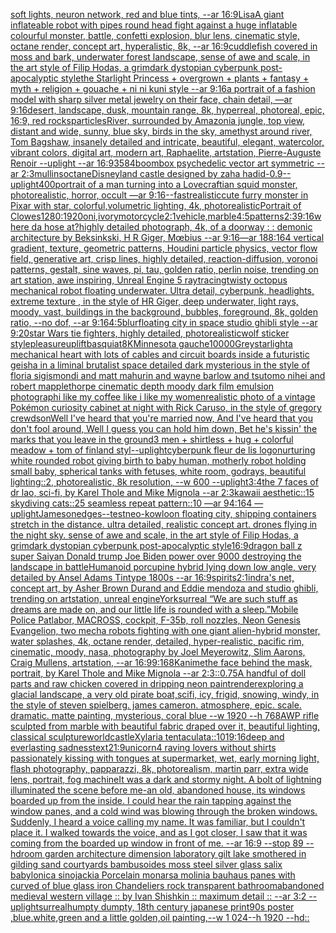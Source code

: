 [soft lights, neuron network, red and blue tints, --ar 16:9](https://www.ebank.nz/aiartgenerator?category=soft%2520lights%2C%2520neuron%2520network%2C%2520red%2520and%2520blue%2520tints%2C%2520--ar%252016%3A9)[Lisa](https://www.ebank.nz/aiartgenerator?category=Lisa)[A giant inflateable robot with pipes round head fight against a huge inflatable colourful  monster, battle, confetti explosion, blur lens, cinematic style, octane render, concept art, hyperalistic, 8k, --ar 16:9](https://www.ebank.nz/aiartgenerator?category=A%2520giant%2520inflateable%2520robot%2520with%2520pipes%2520round%2520head%2520fight%2520against%2520a%2520huge%2520inflatable%2520colourful%2520%2520monster%2C%2520battle%2C%2520confetti%2520explosion%2C%2520blur%2520lens%2C%2520cinematic%2520style%2C%2520octane%2520render%2C%2520concept%2520art%2C%2520hyperalistic%2C%25208k%2C%2520--ar%252016%3A9)[cuddlefish covered in moss and bark, underwater forest landscape, sense of awe and scale, in the art style of Filip Hodas, a grimdark dystopian cyberpunk post-apocalyptic style](https://www.ebank.nz/aiartgenerator?category=cuddlefish%2520covered%2520in%2520moss%2520and%2520bark%2C%2520underwater%2520forest%2520landscape%2C%2520sense%2520of%2520awe%2520and%2520scale%2C%2520in%2520the%2520art%2520style%2520of%2520Filip%2520Hodas%2C%2520a%2520grimdark%2520dystopian%2520cyberpunk%2520post-apocalyptic%2520style)[the Starlight Princess + overgrown + plants + fantasy + myth + religion + gouache + ni ni kuni style --ar 9:16](https://www.ebank.nz/aiartgenerator?category=the%2520Starlight%2520Princess%2520%2B%2520overgrown%2520%2B%2520plants%2520%2B%2520fantasy%2520%2B%2520myth%2520%2B%2520religion%2520%2B%2520gouache%2520%2B%2520ni%2520ni%2520kuni%2520style%2520--ar%25209%3A16)[a portrait of a fashion model with sharp silver metal jewelry on their face, chain detail, —ar 9:16](https://www.ebank.nz/aiartgenerator?category=a%2520portrait%2520of%2520a%2520fashion%2520model%2520with%2520sharp%2520silver%2520metal%2520jewelry%2520on%2520their%2520face%2C%2520chain%2520detail%2C%2520%E2%80%94ar%25209%3A16)[desert, landscape, dusk, mountain range, 8k, hyperreal, photoreal, epic, 16:9, red rocks](https://www.ebank.nz/aiartgenerator?category=desert%2C%2520landscape%2C%2520dusk%2C%2520mountain%2520range%2C%25208k%2C%2520hyperreal%2C%2520photoreal%2C%2520epic%2C%252016%3A9%2C%2520red%2520rocks)[particles](https://www.ebank.nz/aiartgenerator?category=particles)[River, surrounded by Amazonia jungle, top view, distant and wide, sunny, blue sky, birds in the sky, amethyst around river, Tom Bagshaw, insanely detailed and intricate, beautiful, elegant, watercolor, vibrant colors, digital art, modern art, Raphaelite, artstation, Pierre-Auguste Renoir --uplight --ar 16:9](https://www.ebank.nz/aiartgenerator?category=River%2C%2520surrounded%2520by%2520Amazonia%2520jungle%2C%2520top%2520view%2C%2520distant%2520and%2520wide%2C%2520sunny%2C%2520blue%2520sky%2C%2520birds%2520in%2520the%2520sky%2C%2520amethyst%2520around%2520river%2C%2520Tom%2520Bagshaw%2C%2520insanely%2520detailed%2520and%2520intricate%2C%2520beautiful%2C%2520elegant%2C%2520watercolor%2C%2520vibrant%2520colors%2C%2520digital%2520art%2C%2520modern%2520art%2C%2520Raphaelite%2C%2520artstation%2C%2520Pierre-Auguste%2520Renoir%2520--uplight%2520--ar%252016%3A9)[3584](https://www.ebank.nz/aiartgenerator?category=3584)[](https://www.ebank.nz/aiartgenerator?category=)[boombox psychedelic vector art symmetric --ar 2:3](https://www.ebank.nz/aiartgenerator?category=boombox%2520psychedelic%2520vector%2520art%2520symmetric%2520--ar%25202%3A3)[mullins](https://www.ebank.nz/aiartgenerator?category=mullins)[octane](https://www.ebank.nz/aiartgenerator?category=octane)[Disneyland castle designed by zaha hadid](https://www.ebank.nz/aiartgenerator?category=Disneyland%2520castle%2520designed%2520by%2520zaha%2520hadid)[-0.9](https://www.ebank.nz/aiartgenerator?category=-0.9)[--uplight](https://www.ebank.nz/aiartgenerator?category=--uplight)[400](https://www.ebank.nz/aiartgenerator?category=400)[portrait of a man turning into a Lovecraftian squid monster, photorealistic, horror, occult —ar 9:16](https://www.ebank.nz/aiartgenerator?category=portrait%2520of%2520a%2520man%2520turning%2520into%2520a%2520Lovecraftian%2520squid%2520monster%2C%2520photorealistic%2C%2520horror%2C%2520occult%2520%E2%80%94ar%25209%3A16)[--fast](https://www.ebank.nz/aiartgenerator?category=--fast)[realistic](https://www.ebank.nz/aiartgenerator?category=realistic)[cute furry monster in Pixar with star, colorful,volumetric lighting, 4k, photorealistic](https://www.ebank.nz/aiartgenerator?category=cute%2520furry%2520monster%2520in%2520Pixar%2520with%2520star%2C%2520colorful%2Cvolumetric%2520lighting%2C%25204k%2C%2520photorealistic)[Portrait of Clowes](https://www.ebank.nz/aiartgenerator?category=Portrait%2520of%2520Clowes)[1280:1920](https://www.ebank.nz/aiartgenerator?category=1280%3A1920)[oni,ivory](https://www.ebank.nz/aiartgenerator?category=oni%2Civory)[motorcycle](https://www.ebank.nz/aiartgenerator?category=motorcycle)[2:1](https://www.ebank.nz/aiartgenerator?category=2%3A1)[vehicle,marble](https://www.ebank.nz/aiartgenerator?category=vehicle%2Cmarble)[4:5](https://www.ebank.nz/aiartgenerator?category=4%3A5)[patterns](https://www.ebank.nz/aiartgenerator?category=patterns)[2:3](https://www.ebank.nz/aiartgenerator?category=2%3A3)[9:16](https://www.ebank.nz/aiartgenerator?category=9%3A16)[where da hose at?](https://www.ebank.nz/aiartgenerator?category=where%2520da%2520hose%2520at%3F)[highly detailed photograph, 4k, of a doorway : : demonic architecture by Beksinkski, H R Giger, Mœbius --ar 9:16](https://www.ebank.nz/aiartgenerator?category=highly%2520detailed%2520photograph%2C%25204k%2C%2520of%2520a%2520doorway%2520%3A%2520%3A%2520demonic%2520architecture%2520by%2520Beksinkski%2C%2520H%2520R%2520Giger%2C%2520M%C5%93bius%2520--ar%25209%3A16)[—ar 188:164 vertical gradient, texture, geometric patterns, Houdini particle physics, vector flow field, generative art, crisp lines, highly detailed, reaction-diffusion, voronoi patterns, gestalt, sine waves, pi, tau, golden ratio, perlin noise, trending on art station, awe inspiring, Unreal Engine 5 raytracing](https://www.ebank.nz/aiartgenerator?category=%E2%80%94ar%2520188%3A164%2520vertical%2520gradient%2C%2520texture%2C%2520geometric%2520patterns%2C%2520Houdini%2520particle%2520physics%2C%2520vector%2520flow%2520field%2C%2520generative%2520art%2C%2520crisp%2520lines%2C%2520highly%2520detailed%2C%2520reaction-diffusion%2C%2520voronoi%2520patterns%2C%2520gestalt%2C%2520sine%2520waves%2C%2520pi%2C%2520tau%2C%2520golden%2520ratio%2C%2520perlin%2520noise%2C%2520trending%2520on%2520art%2520station%2C%2520awe%2520inspiring%2C%2520Unreal%2520Engine%25205%2520raytracing)[twisty octopus mechanical robot floating underwater. Ultra detail, cyberpunk, headlights, extreme texture , in the style of HR Giger, deep underwater, light rays, moody, vast, buildings in the background, bubbles, foreground, 8k, golden ratio,  --no dof, --ar 9:16](https://www.ebank.nz/aiartgenerator?category=twisty%2520octopus%2520mechanical%2520robot%2520floating%2520underwater.%2520Ultra%2520detail%2C%2520cyberpunk%2C%2520headlights%2C%2520extreme%2520texture%2520%2C%2520in%2520the%2520style%2520of%2520HR%2520Giger%2C%2520deep%2520underwater%2C%2520light%2520rays%2C%2520moody%2C%2520vast%2C%2520buildings%2520in%2520the%2520background%2C%2520bubbles%2C%2520foreground%2C%25208k%2C%2520golden%2520ratio%2C%2520%2520--no%2520dof%2C%2520--ar%25209%3A16)[4:5](https://www.ebank.nz/aiartgenerator?category=4%3A5)[blur](https://www.ebank.nz/aiartgenerator?category=blur)[floating city in space studio ghibli style --ar 9:20](https://www.ebank.nz/aiartgenerator?category=floating%2520city%2520in%2520space%2520studio%2520ghibli%2520style%2520--ar%25209%3A20)[star Wars tie fighters, highly detailed, photorealistic](https://www.ebank.nz/aiartgenerator?category=star%2520Wars%2520tie%2520fighters%2C%2520highly%2520detailed%2C%2520photorealistic)[wolf sticker style](https://www.ebank.nz/aiartgenerator?category=wolf%2520sticker%2520style)[](https://www.ebank.nz/aiartgenerator?category=)[pleasure](https://www.ebank.nz/aiartgenerator?category=pleasure)[uplift](https://www.ebank.nz/aiartgenerator?category=uplift)[basquiat](https://www.ebank.nz/aiartgenerator?category=basquiat)[8K](https://www.ebank.nz/aiartgenerator?category=8K)[Minnesota gauche](https://www.ebank.nz/aiartgenerator?category=Minnesota%2520gauche)[10000](https://www.ebank.nz/aiartgenerator?category=10000)[Grey](https://www.ebank.nz/aiartgenerator?category=Grey)[starlight](https://www.ebank.nz/aiartgenerator?category=starlight)[a mechanical heart with lots of cables and circuit boards inside a futuristic geisha in a liminal brutalist space detailed dark mysterious in the style of floria sigismondi and matt mahurin and wayne barlow and tsutomo nihei and robert mapplethorpe cinematic depth moody dark film emulsion photograph](https://www.ebank.nz/aiartgenerator?category=a%2520mechanical%2520heart%2520with%2520lots%2520of%2520cables%2520and%2520circuit%2520boards%2520inside%2520a%2520futuristic%2520geisha%2520in%2520a%2520liminal%2520brutalist%2520space%2520detailed%2520dark%2520mysterious%2520in%2520the%2520style%2520of%2520floria%2520sigismondi%2520and%2520matt%2520mahurin%2520and%2520wayne%2520barlow%2520and%2520tsutomo%2520nihei%2520and%2520robert%2520mapplethorpe%2520cinematic%2520depth%2520moody%2520dark%2520film%2520emulsion%2520photograph)[i like my coffee like i like my women](https://www.ebank.nz/aiartgenerator?category=i%2520like%2520my%2520coffee%2520like%2520i%2520like%2520my%2520women)[realistic photo of a vintage Pokémon curiosity cabinet at night with Rick Caruso, in the style of gregory crewdson](https://www.ebank.nz/aiartgenerator?category=realistic%2520photo%2520of%2520a%2520vintage%2520Pok%C3%A9mon%2520curiosity%2520cabinet%2520at%2520night%2520with%2520Rick%2520Caruso%2C%2520in%2520the%2520style%2520of%2520gregory%2520crewdson)[Well I've heard that you're married now, And I've heard that you don't fool around, Well I guess you can hold him down, Bet he's kissin' the marks that you leave in the ground](https://www.ebank.nz/aiartgenerator?category=Well%2520I%27ve%2520heard%2520that%2520you%27re%2520married%2520now%2C%2520And%2520I%27ve%2520heard%2520that%2520you%2520don%27t%2520fool%2520around%2C%2520Well%2520I%2520guess%2520you%2520can%2520hold%2520him%2520down%2C%2520Bet%2520he%27s%2520kissin%27%2520the%2520marks%2520that%2520you%2520leave%2520in%2520the%2520ground)[3 men + shirtless + hug + colorful meadow + tom of finland styl](https://www.ebank.nz/aiartgenerator?category=3%2520men%2520%2B%2520shirtless%2520%2B%2520hug%2520%2B%2520colorful%2520meadow%2520%2B%2520tom%2520of%2520finland%2520styl)[--uplight](https://www.ebank.nz/aiartgenerator?category=--uplight)[cyberpunk fleur de lis logo](https://www.ebank.nz/aiartgenerator?category=cyberpunk%2520fleur%2520de%2520lis%2520logo)[nurturing white rounded robot giving birth to baby human, motherly robot holding small baby, spherical tanks with fetuses, white room, godrays, beautiful lighting::2, photorealistic, 8k resolution, --w 600 --uplight](https://www.ebank.nz/aiartgenerator?category=nurturing%2520white%2520rounded%2520robot%2520giving%2520birth%2520to%2520baby%2520human%2C%2520motherly%2520robot%2520holding%2520small%2520baby%2C%2520spherical%2520tanks%2520with%2520fetuses%2C%2520white%2520room%2C%2520godrays%2C%2520beautiful%2520lighting%3A%3A2%2C%2520photorealistic%2C%25208k%2520resolution%2C%2520--w%2520600%2520--uplight)[3:4](https://www.ebank.nz/aiartgenerator?category=3%3A4)[the 7 faces of dr lao, sci-fi, by Karel Thole and Mike Mignola --ar 2:3](https://www.ebank.nz/aiartgenerator?category=the%25207%2520faces%2520of%2520dr%2520lao%2C%2520sci-fi%2C%2520by%2520Karel%2520Thole%2520and%2520Mike%2520Mignola%2520--ar%25202%3A3)[kawaii aesthetic::15 skydiving cats::25 seamless repeat pattern::10  —ar 94:164 —uplight](https://www.ebank.nz/aiartgenerator?category=kawaii%2520aesthetic%3A%3A15%2520skydiving%2520cats%3A%3A25%2520seamless%2520repeat%2520pattern%3A%3A10%2520%2520%E2%80%94ar%252094%3A164%2520%E2%80%94uplight)[Jameson](https://www.ebank.nz/aiartgenerator?category=Jameson)[edges](https://www.ebank.nz/aiartgenerator?category=edges)[--test](https://www.ebank.nz/aiartgenerator?category=--test)[neo-kowloon floating city, shipping containers stretch in the distance. ultra detailed, realistic concept art. drones flying in the night sky. sense of awe and scale, in the art style of Filip Hodas, a grimdark dystopian cyberpunk post-apocalyptic style](https://www.ebank.nz/aiartgenerator?category=neo-kowloon%2520floating%2520city%2C%2520shipping%2520containers%2520stretch%2520in%2520the%2520distance.%2520ultra%2520detailed%2C%2520realistic%2520concept%2520art.%2520drones%2520flying%2520in%2520the%2520night%2520sky.%2520sense%2520of%2520awe%2520and%2520scale%2C%2520in%2520the%2520art%2520style%2520of%2520Filip%2520Hodas%2C%2520a%2520grimdark%2520dystopian%2520cyberpunk%2520post-apocalyptic%2520style)[16:9](https://www.ebank.nz/aiartgenerator?category=16%3A9)[dragon ball z super Saiyan Donald trump Joe Biden power over 9000 destroying the landscape in battle](https://www.ebank.nz/aiartgenerator?category=dragon%2520ball%2520z%2520super%2520Saiyan%2520Donald%2520trump%2520Joe%2520Biden%2520power%2520over%25209000%2520destroying%2520the%2520landscape%2520in%2520battle)[Humanoid porcupine hybrid lying down low angle, very detailed by Ansel Adams Tintype 1800s --ar 16:9](https://www.ebank.nz/aiartgenerator?category=Humanoid%2520porcupine%2520hybrid%2520lying%2520down%2520low%2520angle%2C%2520very%2520detailed%2520by%2520Ansel%2520Adams%2520Tintype%25201800s%2520--ar%252016%3A9)[spirits](https://www.ebank.nz/aiartgenerator?category=spirits)[2:1](https://www.ebank.nz/aiartgenerator?category=2%3A1)[indra's net, concept art, by Asher Brown Durand and Eddie mendoza and studio ghibli, trending on artstation, unreal engine](https://www.ebank.nz/aiartgenerator?category=indra%27s%2520net%2C%2520concept%2520art%2C%2520by%2520Asher%2520Brown%2520Durand%2520and%2520Eddie%2520mendoza%2520and%2520studio%2520ghibli%2C%2520trending%2520on%2520artstation%2C%2520unreal%2520engine)[York](https://www.ebank.nz/aiartgenerator?category=York)[surreal “We are such stuff as dreams are made on, and our little life is rounded with a sleep.”](https://www.ebank.nz/aiartgenerator?category=surreal%2520%E2%80%9CWe%2520are%2520such%2520stuff%2520as%2520dreams%2520are%2520made%2520on%2C%2520and%2520our%2520little%2520life%2520is%2520rounded%2520with%2520a%2520sleep.%E2%80%9D)[Mobile Police Patlabor, MACROSS, cockpit, F-35b, roll nozzles, Neon Genesis Evangelion, two mecha robots fighting with one giant alien-hybrid monster, water splashes, 4k, octane render, detailed, hyper-realistic, pacific rim, cinematic, moody, nasa, photography by Joel Meyerowitz, Slim Aarons, Craig Mullens, artstation, --ar 16:9](https://www.ebank.nz/aiartgenerator?category=Mobile%2520Police%2520Patlabor%2C%2520MACROSS%2C%2520cockpit%2C%2520F-35b%2C%2520roll%2520nozzles%2C%2520Neon%2520Genesis%2520Evangelion%2C%2520two%2520mecha%2520robots%2520fighting%2520with%2520one%2520giant%2520alien-hybrid%2520monster%2C%2520water%2520splashes%2C%25204k%2C%2520octane%2520render%2C%2520detailed%2C%2520hyper-realistic%2C%2520pacific%2520rim%2C%2520cinematic%2C%2520moody%2C%2520nasa%2C%2520photography%2520by%2520Joel%2520Meyerowitz%2C%2520Slim%2520Aarons%2C%2520Craig%2520Mullens%2C%2520artstation%2C%2520--ar%252016%3A9)[9:16](https://www.ebank.nz/aiartgenerator?category=9%3A16)[8K](https://www.ebank.nz/aiartgenerator?category=8K)[anime](https://www.ebank.nz/aiartgenerator?category=anime)[the face behind the mask, portrait, by Karel Thole and Mike Mignola --ar 2:3](https://www.ebank.nz/aiartgenerator?category=the%2520face%2520behind%2520the%2520mask%2C%2520portrait%2C%2520by%2520Karel%2520Thole%2520and%2520Mike%2520Mignola%2520--ar%25202%3A3)[::0.75](https://www.ebank.nz/aiartgenerator?category=%3A%3A0.75)[A handful of doll parts and raw chicken covered in dripping neon paint](https://www.ebank.nz/aiartgenerator?category=A%2520handful%2520of%2520doll%2520parts%2520and%2520raw%2520chicken%2520covered%2520in%2520dripping%2520neon%2520paint)[render](https://www.ebank.nz/aiartgenerator?category=render)[exploring a glacial landscape, a very old pirate boat,scifi, icy, frigid, snowing, windy, in the style of steven spielberg. james cameron. atmosphere, epic. scale. dramatic. matte painting, mysterious, coral blue --w 1920 --h 768](https://www.ebank.nz/aiartgenerator?category=exploring%2520a%2520glacial%2520landscape%2C%2520a%2520very%2520old%2520pirate%2520boat%2Cscifi%2C%2520icy%2C%2520frigid%2C%2520snowing%2C%2520windy%2C%2520in%2520the%2520style%2520of%2520steven%2520spielberg.%2520james%2520cameron.%2520atmosphere%2C%2520epic.%2520scale.%2520dramatic.%2520matte%2520painting%2C%2520mysterious%2C%2520coral%2520blue%2520--w%25201920%2520--h%2520768)[AWP rifle sculpted from marble with beautiful fabric draped over it, beautiful lighting, classical sculpture](https://www.ebank.nz/aiartgenerator?category=AWP%2520rifle%2520sculpted%2520from%2520marble%2520with%2520beautiful%2520fabric%2520draped%2520over%2520it%2C%2520beautiful%2520lighting%2C%2520classical%2520sculpture)[world](https://www.ebank.nz/aiartgenerator?category=world)[castle](https://www.ebank.nz/aiartgenerator?category=castle)[Xylaria tentaculata::10](https://www.ebank.nz/aiartgenerator?category=Xylaria%2520tentaculata%3A%3A10)[1](https://www.ebank.nz/aiartgenerator?category=1)[9:16](https://www.ebank.nz/aiartgenerator?category=9%3A16)[deep and everlasting sadness](https://www.ebank.nz/aiartgenerator?category=deep%2520and%2520everlasting%2520sadness)[text](https://www.ebank.nz/aiartgenerator?category=text)[21:9](https://www.ebank.nz/aiartgenerator?category=21%3A9)[unicorn](https://www.ebank.nz/aiartgenerator?category=unicorn)[4 raving lovers without shirts passionately kissing with tongues at supermarket, wet, early morning light, flash photography, papparazzi, 8k, photorealism, martin parr, extra wide lens, portrait, fog machine](https://www.ebank.nz/aiartgenerator?category=4%2520raving%2520lovers%2520without%2520shirts%2520passionately%2520kissing%2520with%2520tongues%2520at%2520supermarket%2C%2520wet%2C%2520early%2520morning%2520light%2C%2520flash%2520photography%2C%2520papparazzi%2C%25208k%2C%2520photorealism%2C%2520martin%2520parr%2C%2520extra%2520wide%2520lens%2C%2520portrait%2C%2520fog%2520machine)[It was a dark and stormy night. A bolt of lightning illuminated the scene before me-an old, abandoned house, its windows boarded up from the inside. I could hear the rain tapping against the window panes, and a cold wind was blowing through the broken windows. Suddenly, I heard a voice calling my name. It was familiar, but I couldn't place it. I walked towards the voice, and as I got closer, I saw that it was coming from the boarded up window in front of me. --ar 16:9 --stop 89 --hd](https://www.ebank.nz/aiartgenerator?category=It%2520was%2520a%2520dark%2520and%2520stormy%2520night.%2520A%2520bolt%2520of%2520lightning%2520illuminated%2520the%2520scene%2520before%2520me-an%2520old%2C%2520abandoned%2520house%2C%2520its%2520windows%2520boarded%2520up%2520from%2520the%2520inside.%2520I%2520could%2520hear%2520the%2520rain%2520tapping%2520against%2520the%2520window%2520panes%2C%2520and%2520a%2520cold%2520wind%2520was%2520blowing%2520through%2520the%2520broken%2520windows.%2520Suddenly%2C%2520I%2520heard%2520a%2520voice%2520calling%2520my%2520name.%2520It%2520was%2520familiar%2C%2520but%2520I%2520couldn%27t%2520place%2520it.%2520I%2520walked%2520towards%2520the%2520voice%2C%2520and%2520as%2520I%2520got%2520closer%2C%2520I%2520saw%2520that%2520it%2520was%2520coming%2520from%2520the%2520boarded%2520up%2520window%2520in%2520front%2520of%2520me.%2520--ar%252016%3A9%2520--stop%252089%2520--hd)[room garden architecture dimension  laboratory  gilt lake  smothered in gilding sand courtyards bambusoides moss steel silver glass  salix babylonica  sinojackia Porcelain monarsa molinia bauhaus panes with  curved of blue glass iron Chandeliers rock transparent  bathroom](https://www.ebank.nz/aiartgenerator?category=room%2520garden%2520architecture%2520dimension%2520%2520laboratory%2520%2520gilt%2520lake%2520%2520smothered%2520in%2520gilding%2520sand%2520courtyards%2520bambusoides%2520moss%2520steel%2520silver%2520glass%2520%2520salix%2520babylonica%2520%2520sinojackia%2520Porcelain%2520monarsa%2520molinia%2520bauhaus%2520panes%2520with%2520%2520curved%2520of%2520blue%2520glass%2520iron%2520Chandeliers%2520rock%2520transparent%2520%2520bathroom)[abandoned medieval western village :: by Ivan Shishkin :: maximum detail :: --ar 3:2 --uplight](https://www.ebank.nz/aiartgenerator?category=abandoned%2520medieval%2520western%2520village%2520%3A%3A%2520by%2520Ivan%2520Shishkin%2520%3A%3A%2520maximum%2520detail%2520%3A%3A%2520--ar%25203%3A2%2520--uplight)[surreal](https://www.ebank.nz/aiartgenerator?category=surreal)[humpty dumpty, 18th century japanese print](https://www.ebank.nz/aiartgenerator?category=humpty%2520dumpty%2C%252018th%2520century%2520japanese%2520print)[90s poster ,blue.white,green and a little golden,oil painting,--w 1 024--h 1920 --hd](https://www.ebank.nz/aiartgenerator?category=90s%2520poster%2520%2Cblue.white%2Cgreen%2520and%2520a%2520little%2520golden%2Coil%2520painting%2C--w%25201%2520024--h%25201920%2520--hd)[::](https://www.ebank.nz/aiartgenerator?category=%3A%3A)